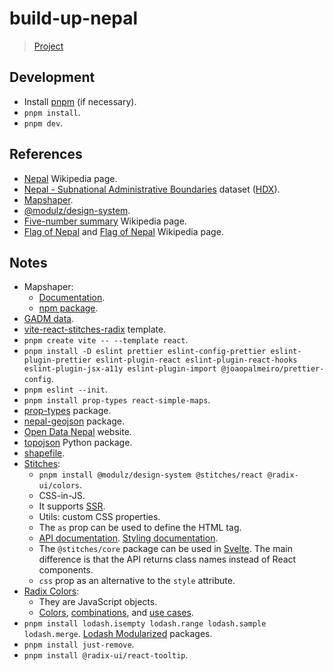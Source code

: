 # build-up-nepal

> [Project](https://www.vizforsocialgood.com/join-a-project/2021/12/28/build-up-nepal)

## Development

- Install [pnpm](https://pnpm.io/installation) (if necessary).
- `pnpm install`.
- `pnpm dev`.

## References

- [Nepal](https://en.wikipedia.org/wiki/Nepal) Wikipedia page.
- [Nepal - Subnational Administrative Boundaries](https://data.humdata.org/dataset/administrative-bounadries-of-nepal) dataset ([HDX](https://data.humdata.org/)).
- [Mapshaper](https://github.com/mbloch/mapshaper).
- [@modulz/design-system](https://www.npmjs.com/package/@modulz/design-system).
- [Five-number summary](https://en.wikipedia.org/wiki/Five-number_summary) Wikipedia page.
- [Flag of Nepal](https://commons.wikimedia.org/wiki/File:Flag_of_Nepal.svg) and [Flag of Nepal](https://en.wikipedia.org/wiki/Flag_of_Nepal) Wikipedia page.

## Notes

- Mapshaper:
  - [Documentation](https://github.com/mbloch/mapshaper/wiki/Command-Reference).
  - [npm package](https://www.npmjs.com/package/mapshaper).
- [GADM data](https://gadm.org/download_country.html).
- [vite-react-stitches-radix](https://github.com/xixixao/vite-react-stitches-radix) template.
- `pnpm create vite -- --template react`.
- `pnpm install -D eslint prettier eslint-config-prettier eslint-plugin-prettier eslint-plugin-react eslint-plugin-react-hooks eslint-plugin-jsx-a11y eslint-plugin-import @joaopalmeiro/prettier-config`.
- `pnpm eslint --init`.
- `pnpm install prop-types react-simple-maps`.
- [prop-types](https://www.npmjs.com/package/prop-types) package.
- [nepal-geojson](https://github.com/Acesmndr/nepal-geojson) package.
- [Open Data Nepal](https://opendatanepal.com/) website.
- [topojson](https://github.com/mattijn/topojson) Python package.
- [shapefile](https://github.com/mbostock/shapefile).
- [Stitches](https://stitches.dev/):
  - `pnpm install @modulz/design-system @stitches/react @radix-ui/colors`.
  - CSS-in-JS.
  - It supports [SSR](https://stitches.dev/docs/server-side-rendering).
  - Utils: custom CSS properties.
  - The `as` prop can be used to define the HTML tag.
  - [API documentation](https://stitches.dev/docs/api). [Styling documentation](https://stitches.dev/docs/styling).
  - The `@stitches/core` package can be used in [Svelte](https://stitches.dev/docs/frequently-asked-questions#is-stitches-limited-to-react). The main difference is that the API returns class names instead of React components.
  - `css` prop as an alternative to the `style` attribute.
- [Radix Colors](https://www.radix-ui.com/colors):
  - They are JavaScript objects.
  - [Colors](https://www.radix-ui.com/docs/colors/palette-composition/the-scales), [combinations](https://www.radix-ui.com/docs/colors/palette-composition/composing-a-palette), and [use cases](https://www.radix-ui.com/docs/colors/palette-composition/understanding-the-scale).
- `pnpm install lodash.isempty lodash.range lodash.sample lodash.merge`. [Lodash Modularized](https://www.npmjs.com/search?q=keywords:lodash-modularized) packages.
- `pnpm install just-remove`.
- `pnpm install @radix-ui/react-tooltip`.
